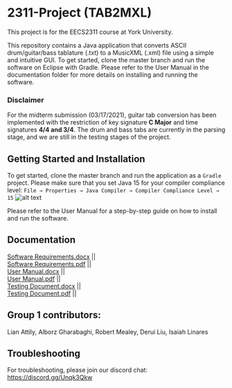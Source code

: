 # 2311-Project (TAB2MXL)
This project is for the EECS2311 course at York University.

This repository contains a Java application that converts ASCII drum/guitar/bass tablature (.txt) to a MusicXML (.xml) file using a simple and intuitive GUI.
To get started, clone the master branch and run the software on Eclipse with Gradle. Please refer to the User Manual in the documentation folder for more details on installing and running the software.

### Disclaimer
For the midterm submission (03/17/2021), guitar tab conversion has been implemented with the restriction of key signature **C Major** and time signatures **4/4 and 3/4**. The drum and bass tabs are currently in the parsing stage, and we are still in the testing stages of the project.

## Getting Started and Installation
To get started, clone the master branch and run the application as a `Gradle` project. Please make sure that you set Java 15 for your compiler compliance level:
`File → Properties → Java Compiler → Compiler Compliance Level → 15`
![alt text](https://i.imgur.com/RNibyJy.jpg)

Please refer to the User Manual for a step-by-step guide on how to install and run the software.



## Documentation
[Software Requirements.docx](https://github.com/alborzdev/2311-Project/blob/dev/TAB2MXL/Documentation/Software%20Requirements%20Document.docx) ||  
[Software Requirements.pdf](https://github.com/alborzdev/2311-Project/blob/dev/TAB2MXL/Documentation/Software%20Requirements%20Document.pdf) ||   
[User Manual.docx](https://github.com/alborzdev/2311-Project/blob/dev/TAB2MXL/Documentation/Group1_UserManual%20(1).docx) ||  
[User Manual.pdf](https://github.com/alborzdev/2311-Project/blob/dev/TAB2MXL/Documentation/User%20Manual.pdf) ||  
[Testing Document.docx](https://github.com/alborzdev/2311-Project/blob/dev/TAB2MXL/Documentation/Testing%20Document.docx) ||  
[Testing Document.pdf](https://github.com/alborzdev/2311-Project/blob/dev/TAB2MXL/Documentation/Testing%20Document.pdf) ||  

## Group 1 contributors: 
Lian Attily, Alborz Gharabaghi, Robert Mealey, Derui Liu, Isaiah Linares

## Troubleshooting
For troubleshooting, please join our discord chat: https://discord.gg/Unqk3Qkw
